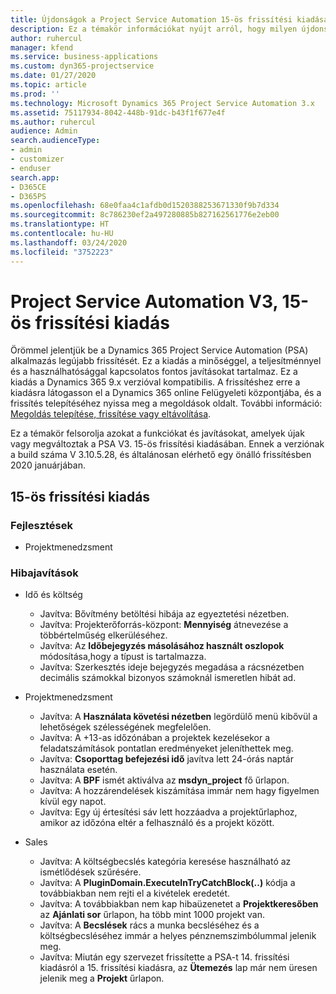 ```yaml
---
title: Újdonságok a Project Service Automation 15-ös frissítési kiadásának V3 változatában
description: Ez a témakör információkat nyújt arról, hogy milyen újdonságok és változások vannak a Project Service Automation 15-ös frissítési kiadásának V3 verziójában.
author: ruhercul
manager: kfend
ms.service: business-applications
ms.custom: dyn365-projectservice
ms.date: 01/27/2020
ms.topic: article
ms.prod: ''
ms.technology: Microsoft Dynamics 365 Project Service Automation 3.x
ms.assetid: 75117934-8042-448b-91dc-b43f1f677e4f
ms.author: ruhercul
audience: Admin
search.audienceType:
- admin
- customizer
- enduser
search.app:
- D365CE
- D365PS
ms.openlocfilehash: 68e0faa4c1afdb0d1520388253671330f9b7d334
ms.sourcegitcommit: 8c786230ef2a497280885b827162561776e2eb00
ms.translationtype: HT
ms.contentlocale: hu-HU
ms.lasthandoff: 03/24/2020
ms.locfileid: "3752223"
---
```

# <a name="project-service-automation-v3-update-release-15"></a>Project Service Automation V3, 15-ös frissítési kiadás

Örömmel jelentjük be a Dynamics 365 Project Service Automation (PSA) alkalmazás legújabb frissítését. Ez a kiadás a minőséggel, a teljesítménnyel és a használhatósággal kapcsolatos fontos javításokat tartalmaz. Ez a kiadás a Dynamics 365 9.x verzióval kompatibilis. A frissítéshez erre a kiadásra látogasson el a Dynamics 365 online Felügyeleti központjába, és a frissítés telepítéséhez nyissa meg a megoldások oldalt. További információ: [Megoldás telepítése, frissítése vagy eltávolítása](https://docs.microsoft.com/power-platform/admin/install-remove-preferred-solution).

Ez a témakör felsorolja azokat a funkciókat és javításokat, amelyek újak vagy megváltoztak a PSA V3. 15-ös frissítési kiadásában. Ennek a verziónak a build száma V 3.10.5.28, és általánosan elérhető egy önálló frissítésben 2020 januárjában.

## <a name="update-release-15"></a>15-ös frissítési kiadás 

### <a name="enhancements"></a>Fejlesztések

- Projektmenedzsment

### <a name="bug-fixes"></a>Hibajavítások

- Idő és költség

  - Javítva: Bővítmény betöltési hibája az egyeztetési nézetben.
  - Javítva: Projekterőforrás-központ: **Mennyiség** átnevezése a többértelműség elkerüléséhez.
  - Javítva: Az **Időbejegyzés másolásához használt oszlopok** módosítása,hogy a típust is tartalmazza.
  - Javítva: Szerkesztés ideje bejegyzés megadása a rácsnézetben decimális számokkal bizonyos számoknál ismeretlen hibát ad.

- Projektmenedzsment

  - Javítva: A **Használata követési nézetben** legördülő menü kibővül a lehetőségek szélességének megfelelően.
  - Javítva: A +13-as időzónában a projektek kezelésekor a feladatszámítások pontatlan eredményeket jeleníthettek meg.
  - Javítva: **Csoporttag befejezési idő** javítva lett 24-órás naptár használata esetén.
  - Javítva: A **BPF** ismét aktiválva az **msdyn_project** fő űrlapon.
  - Javítva: A hozzárendelések kiszámítása immár nem hagy figyelmen kívül egy napot.
  - Javítva: Egy új értesítési sáv lett hozzáadva a projektűrlaphoz, amikor az időzóna eltér a felhasználó és a projekt között.

- Sales

  - Javítva: A költségbecslés kategória keresése használható az ismétlődések szűrésére.
  - Javítva: A **PluginDomain.ExecuteInTryCatchBlock(..)** kódja a továbbiakban nem rejti el a kivételek eredetét.
  - Javítva: A továbbiakban nem kap hibaüzenetet a **Projektkeresőben** az **Ajánlati sor** űrlapon, ha több mint 1000 projekt van.
  - Javítva: A **Becslések** rács a munka becsléséhez és a költségbecsléséhez immár a helyes pénznemszimbólummal jelenik meg.
  - Javítva: Miután egy szervezet frissítette a PSA-t 14. frissítési kiadásról a 15. frissítési kiadásra, az **Ütemezés** lap már nem üresen jelenik meg a **Projekt** űrlapon.
